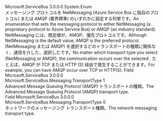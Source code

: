 <Type Name="TransportType" FullName="Microsoft.ServiceBus.Messaging.TransportType">
  <TypeSignature Language="C#" Value="public enum TransportType" />
  <TypeSignature Language="ILAsm" Value=".class public auto ansi sealed TransportType extends System.Enum" />
  <TypeSignature Language="DocId" Value="T:Microsoft.ServiceBus.Messaging.TransportType" />
  <TypeSignature Language="VB.NET" Value="Public Enum TransportType" />
  <TypeSignature Language="F#" Value="type TransportType = " />
  <AssemblyInfo>
    <AssemblyName>Microsoft.ServiceBus</AssemblyName>
    <AssemblyVersion>3.0.0.0</AssemblyVersion>
  </AssemblyInfo>
  <Base>
    <BaseTypeName>System.Enum</BaseTypeName>
  </Base>
  <Docs>
    <summary><span data-ttu-id="ed4a9-101">メッセージング プロトコルを NetMessaging (Azure Service Bus に独自のプロトコル) または AMQP (業界標準) のいずれかに設定する列挙です。</span><span class="sxs-lookup"><span data-stu-id="ed4a9-101">An enumeration that sets the messaging protocol to either NetMessaging (a proprietary protocol to Azure Service Bus) or AMQP (an industry standard).</span></span></summary>
    <remarks><span data-ttu-id="ed4a9-102">NetMessaging には、既定値が、AMQP、優先プロトコルです。</span><span class="sxs-lookup"><span data-stu-id="ed4a9-102">Although NetMessaging is the default value, AMQP is the preferred protocol.</span></span> <span data-ttu-id="ed4a9-103">(NetMessaging または AMQP) を選択するどのトランスポートの種類に関係なく、通信を介した、選択した<see cref="T:Microsoft.ServiceBus.ConnectivityMode" />です。</span><span class="sxs-lookup"><span data-stu-id="ed4a9-103">No matter which transport type you select (NetMessaging or AMQP), the communication occurs over the selected <see cref="T:Microsoft.ServiceBus.ConnectivityMode" />.</span></span> <span data-ttu-id="ed4a9-104">たとえば、AMQP が TCP または HTTP (S) 経由で発生することができます。</span><span class="sxs-lookup"><span data-stu-id="ed4a9-104">For example, you can have AMQP occur over TCP or HTTP(S).</span></span></remarks>
    <altmember cref="T:Microsoft.ServiceBus.ConnectivityMode" />
  </Docs>
  <Members>
    <Member MemberName="Amqp">
      <MemberSignature Language="C#" Value="Amqp" />
      <MemberSignature Language="ILAsm" Value=".field public static literal valuetype Microsoft.ServiceBus.Messaging.TransportType Amqp = int32(1)" />
      <MemberSignature Language="DocId" Value="F:Microsoft.ServiceBus.Messaging.TransportType.Amqp" />
      <MemberSignature Language="VB.NET" Value="Amqp" />
      <MemberSignature Language="F#" Value="Amqp = 1" Usage="Microsoft.ServiceBus.Messaging.TransportType.Amqp" />
      <MemberType>Field</MemberType>
      <AssemblyInfo>
        <AssemblyName>Microsoft.ServiceBus</AssemblyName>
        <AssemblyVersion>3.0.0.0</AssemblyVersion>
      </AssemblyInfo>
      <ReturnValue>
        <ReturnType>Microsoft.ServiceBus.Messaging.TransportType</ReturnType>
      </ReturnValue>
      <MemberValue>1</MemberValue>
      <Docs>
        <summary><span data-ttu-id="ed4a9-105">Advanced Message Queuing Protocol (AMQP) トランスポートの種類。</span><span class="sxs-lookup"><span data-stu-id="ed4a9-105">The Advanced Message Queuing Protocol (AMQP) transport type.</span></span></summary>
      </Docs>
    </Member>
    <Member MemberName="NetMessaging">
      <MemberSignature Language="C#" Value="NetMessaging" />
      <MemberSignature Language="ILAsm" Value=".field public static literal valuetype Microsoft.ServiceBus.Messaging.TransportType NetMessaging = int32(0)" />
      <MemberSignature Language="DocId" Value="F:Microsoft.ServiceBus.Messaging.TransportType.NetMessaging" />
      <MemberSignature Language="VB.NET" Value="NetMessaging" />
      <MemberSignature Language="F#" Value="NetMessaging = 0" Usage="Microsoft.ServiceBus.Messaging.TransportType.NetMessaging" />
      <MemberType>Field</MemberType>
      <AssemblyInfo>
        <AssemblyName>Microsoft.ServiceBus</AssemblyName>
        <AssemblyVersion>3.0.0.0</AssemblyVersion>
      </AssemblyInfo>
      <ReturnValue>
        <ReturnType>Microsoft.ServiceBus.Messaging.TransportType</ReturnType>
      </ReturnValue>
      <MemberValue>0</MemberValue>
      <Docs>
        <summary><span data-ttu-id="ed4a9-106">ネットワークのメッセージング トランスポート種類。</span><span class="sxs-lookup"><span data-stu-id="ed4a9-106">The network messaging transport type.</span></span></summary>
      </Docs>
    </Member>
  </Members>
</Type>